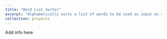 ```yaml
---
title: "Word List Sorter"
excerpt: "Alphabetically sorts a list of words to be used as input on <a href=https://10fastfingers.com/>10 Fast Fingers</a> to improve typing speed"
collection: projects
---
```


Add info here
